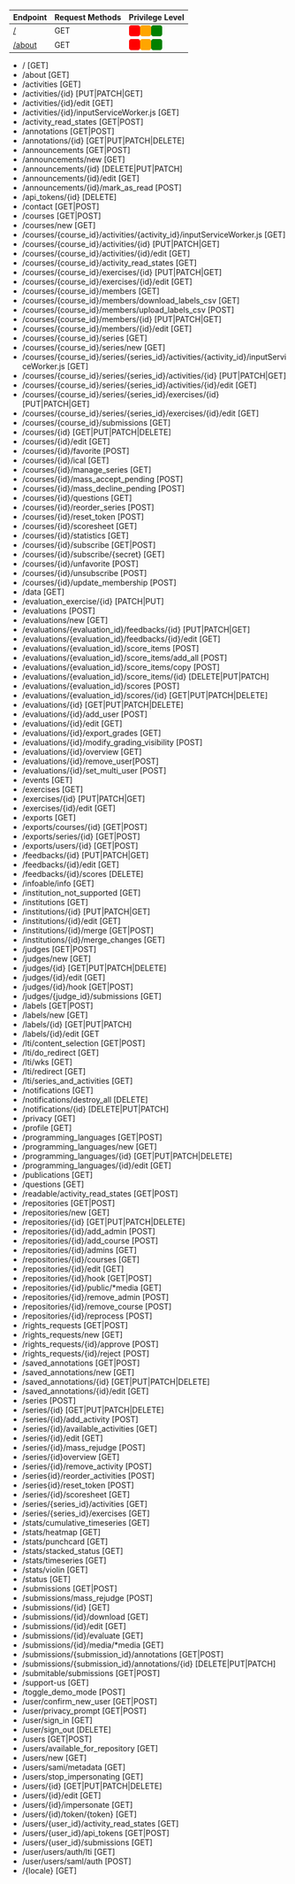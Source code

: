 | Endpoint                          | Request Methods | Privilege Level                                                                                                                                                          |
|-----------------------------------|-----------------|--------------------------------------------------------------------------------------------------------------------------------------------------------------------------|
| [/](https://dodona.be/)           | GET             | <div style="display: flex;"><img src="./red_square.svg" alt="Zeus" /> <img src="./orange_square.svg" alt="Staff" /> <img src="./green_square.svg" alt="Student" /></div> |
| [/about](https://dodona.be/about) | GET             | <div style="display: flex;"><img src="./red_square.svg" alt="Zeus" /> <img src="./orange_square.svg" alt="Staff" /> <img src="./green_square.svg" alt="Student" /></div> |

- / [GET]
- /about [GET]
- /activities [GET]
- /activities/{id} [PUT|PATCH|GET]
- /activities/{id}/edit [GET]
- /activities/{id}/inputServiceWorker.js [GET]
- /activity_read_states [GET|POST]
- /annotations [GET|POST]
- /annotations/{id} [GET|PUT|PATCH|DELETE]
- /announcements [GET|POST]
- /announcements/new [GET]
- /announcements/{id} [DELETE|PUT|PATCH]
- /announcements/{id}/edit [GET]
- /announcements/{id}/mark_as_read [POST]
- /api_tokens/{id} [DELETE]
- /contact [GET|POST]
- /courses [GET|POST]
- /courses/new [GET]
- /courses/{course_id}/activities/{activity_id}/inputServiceWorker.js [GET]
- /courses/{course_id}/activities/{id} [PUT|PATCH|GET]
- /courses/{course_id}/activities/{id}/edit [GET]
- /courses/{course_id}/activity_read_states [GET]
- /courses/{course_id}/exercises/{id} [PUT|PATCH|GET]
- /courses/{course_id}/exercises/{id}/edit [GET]
- /courses/{course_id}/members [GET]
- /courses/{course_id}/members/download_labels_csv [GET]
- /courses/{course_id}/members/upload_labels_csv [POST]
- /courses/{course_id}/members/{id} [PUT|PATCH|GET]
- /courses/{course_id}/members/{id}/edit [GET]
- /courses/{course_id}/series [GET]
- /courses/{course_id}/series/new [GET]
- /courses/{course_id}/series/{series_id}/activities/{activity_id}/inputServiceWorker.js [GET]
- /courses/{course_id}/series/{series_id}/activities/{id} [PUT|PATCH|GET]
- /courses/{course_id}/series/{series_id}/activities/{id}/edit [GET]
- /courses/{course_id}/series/{series_id}/exercises/{id} [PUT|PATCH|GET]
- /courses/{course_id}/series/{series_id}/exercises/{id}/edit [GET]
- /courses/{course_id}/submissions [GET]
- /courses/{id} [GET|PUT|PATCH|DELETE]
- /courses/{id}/edit [GET]
- /courses/{id}/favorite [POST]
- /courses/{id}/ical [GET]
- /courses/{id}/manage_series [GET]
- /courses/{id}/mass_accept_pending [POST]
- /courses/{id}/mass_decline_pending [POST]
- /courses/{id}/questions [GET]
- /courses/{id}/reorder_series [POST]
- /courses/{id}/reset_token [POST]
- /courses/{id}/scoresheet [GET]
- /courses/{id}/statistics [GET]
- /courses/{id}/subscribe [GET|POST]
- /courses/{id}/subscribe/{secret} [GET]
- /courses/{id}/unfavorite [POST]
- /courses/{id}/unsubscribe [POST]
- /courses/{id}/update_membership [POST]
- /data [GET]
- /evaluation_exercise/{id} [PATCH|PUT]
- /evaluations [POST]
- /evaluations/new [GET]
- /evaluations/{evaluation_id}/feedbacks/{id} [PUT|PATCH|GET]
- /evaluations/{evaluation_id}/feedbacks/{id}/edit [GET]
- /evaluations/{evaluation_id}/score_items [POST]
- /evaluations/{evaluation_id}/score_items/add_all [POST]
- /evaluations/{evaluation_id}/score_items/copy [POST]
- /evaluations/{evaluation_id}/score_items/{id} [DELETE|PUT|PATCH]
- /evaluations/{evaluation_id}/scores [POST]
- /evaluations/{evaluation_id}/scores/{id} [GET|PUT|PATCH|DELETE]
- /evaluations/{id} [GET|PUT|PATCH|DELETE]
- /evaluations/{id}/add_user [POST]
- /evaluations/{id}/edit [GET]
- /evaluations/{id}/export_grades [GET]
- /evaluations/{id}/modify_grading_visibility [POST]
- /evaluations/{id}/overview [GET]
- /evaluations/{id}/remove_user[POST]
- /evaluations/{id}/set_multi_user [POST]
- /events [GET]
- /exercises [GET]
- /exercises/{id} [PUT|PATCH|GET]
- /exercises/{id}/edit [GET]
- /exports [GET]
- /exports/courses/{id} [GET|POST]
- /exports/series/{id} [GET|POST]
- /exports/users/{id} [GET|POST]
- /feedbacks/{id} [PUT|PATCH|GET]
- /feedbacks/{id}/edit [GET]
- /feedbacks/{id}/scores [DELETE]
- /infoable/info [GET]     <!--Seems to not work-->
- /institution_not_supported [GET]
- /institutions [GET]
- /institutions/{id} [PUT|PATCH|GET]
- /institutions/{id}/edit [GET]
- /institutions/{id}/merge [GET|POST]
- /institutions/{id}/merge_changes [GET]
- /judges [GET|POST]
- /judges/new [GET]
- /judges/{id} [GET|PUT|PATCH|DELETE]
- /judges/{id}/edit [GET]
- /judges/{id}/hook [GET|POST]
- /judges/{judge_id}/submissions [GET]
- /labels [GET|POST]
- /labels/new [GET]
- /labels/{id} [GET|PUT|PATCH]
- /labels/{id}/edit [GET
- /lti/content_selection [GET|POST]
- /lti/do_redirect [GET]
- /lti/wks [GET]
- /lti/redirect [GET]
- /lti/series_and_activities [GET]
- /notifications [GET]
- /notifications/destroy_all [DELETE]
- /notifications/{id} [DELETE|PUT|PATCH]
- /privacy [GET]
- /profile [GET]
- /programming_languages [GET|POST]
- /programming_languages/new [GET]
- /programming_languages/{id} [GET|PUT|PATCH|DELETE]
- /programming_languages/{id}/edit [GET]
- /publications [GET]
- /questions [GET]
- /readable/activity_read_states [GET|POST]
- /repositories [GET|POST]
- /repositories/new [GET]
- /repositories/{id} [GET|PUT|PATCH|DELETE]
- /repositories/{id}/add_admin [POST]
- /repositories/{id}/add_course [POST]
- /repositories/{id}/admins [GET]
- /repositories/{id}/courses [GET]
- /repositories/{id}/edit [GET]
- /repositories/{id}/hook [GET|POST]
- /repositories/{id}/public/*media [GET]
- /repositories/{id}/remove_admin [POST]
- /repositories/{id}/remove_course [POST]
- /repositories/{id}/reprocess [POST]
- /rights_requests [GET|POST]
- /rights_requests/new [GET]
- /rights_requests/{id}/approve [POST]
- /rights_requests/{id}/reject [POST]
- /saved_annotations [GET|POST]
- /saved_annotations/new [GET]
- /saved_annotations/{id} [GET|PUT|PATCH|DELETE]
- /saved_annotations/{id}/edit [GET]
- /series [POST]
- /series/{id} [GET|PUT|PATCH|DELETE]
- /series/{id}/add_activity [POST]
- /series/{id}/available_activities [GET]
- /series/{id}/edit [GET]
- /series/{id}/mass_rejudge [POST]
- /series/{id}overview [GET]
- /series/{id}/remove_activity [POST]
- /series{id}/reorder_activities [POST]
- /series{id}/reset_token [POST]
- /series/{id}/scoresheet [GET]
- /series/{series_id}/activities [GET]
- /series/{series_id}/exercises [GET]
- /stats/cumulative_timeseries [GET]
- /stats/heatmap [GET]
- /stats/punchcard [GET]
- /stats/stacked_status [GET]
- /stats/timeseries [GET]
- /stats/violin [GET]
- /status [GET]
- /submissions [GET|POST]
- /submissions/mass_rejudge [POST]
- /submissions/{id} [GET]
- /submissions/{id}/download [GET]
- /submissions/{id}/edit [GET]
- /submissions/{id}/evaluate [GET]
- /submissions/{id}/media/*media [GET]
- /submissions/{submission_id}/annotations [GET|POST]
- /submissions/{submission_id}/annotations/{id} [DELETE|PUT|PATCH]
- /submitable/submissions [GET|POST]
- /support-us [GET]
- /toggle_demo_mode [POST]
- /user/confirm_new_user [GET|POST]
- /user/privacy_prompt [GET|POST]
- /user/sign_in [GET]
- /user/sign_out [DELETE]
- /users [GET|POST]
- /users/available_for_repository [GET]
- /users/new [GET]
- /users/sami/metadata [GET]
- /users/stop_impersonating [GET]
- /users/{id} [GET|PUT|PATCH|DELETE]
- /users/{id}/edit [GET]
- /users/{id}/impersonate [GET]
- /users/{id)/token/{token} [GET]
- /users/{user_id}/activity_read_states [GET]
- /users/{user_id}/api_tokens [GET|POST]
- /users/{user_id}/submissions [GET]
- /user/users/auth/lti [GET]
- /user/users/saml/auth [POST]
- /{locale} [GET]